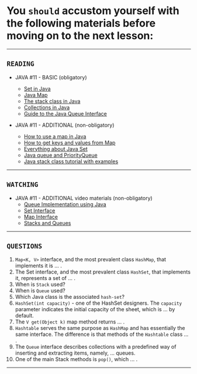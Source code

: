 # You `should` accustom yourself with the following materials before moving on to the next lesson:
---
## `READING`
- JAVA #11 - BASIC (obligatory)
    - [Set in Java](https://www.geeksforgeeks.org/set-in-java/)
    - [Java Map](https://www.javatpoint.com/java-map)
    - [The stack class in Java](https://www.tutorialspoint.com/java/java_stack_class.htm)
    - [Collections in Java](https://howtodoinjava.com/java-collections/)
    - [Guide to the Java Queue Interface](https://www.baeldung.com/java-queue)
    
- JAVA #11 - ADDITIONAL (non-obligatory)
    - [How to use a map in Java](https://www.codebyamir.com/blog/how-to-use-a-map-in-java)
    - [How to get keys and values from Map](https://www.mkyong.com/java/java-how-to-get-keys-and-values-from-map/)
    - [Everything about Java Set](http://tutorials.jenkov.com/java-collections/set.html)
    - [Java queue and PriorityQueue](https://www.javatpoint.com/java-priorityqueue)
    - [Java stack class tutorial with examples](https://www.callicoder.com/java-stack/)
  
 ---

## `WATCHING`
- JAVA #11 - ADDITIONAL video materials (non-obligatory)
    - [Queue Implementation using Java](https://youtu.be/PvDoT79oHTs)
    - [Set Interface](https://youtu.be/BeR8AcSu-OU)
    - [Map Interface](https://youtu.be/uu20xO9AaU4)
    - [Stacks and Queues](https://youtu.be/JvGZh_BdF-8)

---

## `QUESTIONS`
1. `Map<K, V>` interface, and the most prevalent class `HashMap`, that implements it is ... .
2. The Set interface, and the most prevalent class `HashSet`, that implements it, represents a set of ... .
3. When is `Stack` used?
4. When is `Queue` used?
5. Which Java class is the associated `hash-set`?
6. `HashSet(int capacity)` - one of the HashSet designers. The `capacity` parameter indicates the initial capacity of the sheet, which is ... by default.
7. The `V get(Object k)` map method returns ... .
8. `Hashtable` serves the same purpose as `HashMap` and has essentially the same interface. The difference is that methods of the `Hashtable` class ... .
9. The `Queue` interface describes collections with a predefined way of inserting and extracting items, namely, ... queues.
10. One of the main Stack methods is `pop()`, which ... .

---


